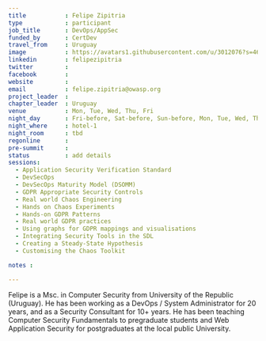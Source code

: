 ```yaml
---
title           : Felipe Zipitria
type            : participant
job_title       : DevOps/AppSec
funded_by       : CertDev
travel_from     : Uruguay
image           : https://avatars1.githubusercontent.com/u/3012076?s=460&v=4
linkedin        : felipezipitria
twitter         :
facebook        :
website         :
email           : felipe.zipitria@owasp.org
project_leader  :
chapter_leader  : Uruguay
venue           : Mon, Tue, Wed, Thu, Fri
night_day       : Fri-before, Sat-before, Sun-before, Mon, Tue, Wed, Thu
night_where     : hotel-1
night_room      : tbd
regonline       :
pre-summit      :
status          : add details
sessions:
  - Application Security Verification Standard
  - DevSecOps
  - DevSecOps Maturity Model (DSOMM)
  - GDPR Appropriate Security Controls
  - Real world Chaos Engineering
  - Hands on Chaos Experiments
  - Hands-on GDPR Patterns
  - Real world GDPR practices
  - Using graphs for GDPR mappings and visualisations
  - Integrating Security Tools in the SDL
  - Creating a Steady-State Hypothesis
  - Customising the Chaos Toolkit

notes :

---
```

Felipe is a Msc. in Computer Security from University of the Republic (Uruguay). He has been working as a DevOps / System Administrator for 20 years, and as a Security Consultant for 10+ years. He has been teaching Computer Security Fundamentals to pregraduate students and Web Application Security for postgraduates at the local public University.
